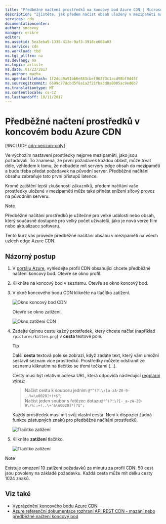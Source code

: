 ```yaml
---
title: "Předběžné načtení prostředků na koncový bod Azure CDN | Microsoft Docs"
description: "Zjistěte, jak předem načíst obsah uložený v mezipaměti na koncový bod Azure CDN."
services: cdn
documentationcenter: 
author: smcevoy
manager: erikre
editor: 
ms.assetid: 5ea3eba5-1335-413e-9af3-3918ce608a83
ms.service: cdn
ms.workload: tbd
ms.tgt_pltfrm: na
ms.devlang: na
ms.topic: article
ms.date: 01/23/2017
ms.author: mazha
ms.openlocfilehash: 1f2dcd9a91bb6e883cbef06373c1acd98bf8d45f
ms.sourcegitcommit: 6699c77dcbd5f8a1a2f21fba3d0a0005ac9ed6b7
ms.translationtype: MT
ms.contentlocale: cs-CZ
ms.lasthandoff: 10/11/2017
---
```

# <a name="pre-load-assets-on-an-azure-cdn-endpoint"></a>Předběžné načtení prostředků v koncovém bodu Azure CDN
[!INCLUDE [cdn-verizon-only](../../includes/cdn-verizon-only.md)]

Ve výchozím nastavení prostředky nejprve mezipaměti, jako jsou požadovali. To znamená, že první požadavek každou oblast, může trvat déle, vzhledem k tomu, že nebudete mít servery edge obsah do mezipaměti a bude třeba předat požadavek na původní server. Předběžné načítání obsahu zabraňuje tato první přístupů latence.

Kromě zajištění lepší zkušeností zákazníků, předem načítání vaše prostředky uložené v mezipaměti může také přinést snížení síťový provoz na původním serveru.

> [!NOTE]
> Předběžné načítání prostředků je užitečné pro velké události nebo obsah, který současně dostupné pro velký počet uživatelů, jako je nová verze film nebo aktualizace softwaru.
> 
> 

Tento kurz vás provede předběžné načítání obsahu v mezipaměti na všech uzlech edge Azure CDN.

## <a name="walkthrough"></a>Názorný postup
1. V [portálu Azure](https://portal.azure.com), vyhledejte profil CDN obsahující chcete předběžné načtení koncový bod.  Otevře se okno profil.
2. Klikněte na koncový bod v seznamu.  Otevře se okno koncový bod.
3. V okně koncového bodu CDN klikněte na tlačítko zatížení.
   
    ![Okno koncový bod CDN](./media/cdn-preload-endpoint/cdn-endpoint-blade.png)
   
    Otevře se okno zatížení.
   
    ![Okno zatížení CDN](./media/cdn-preload-endpoint/cdn-load-blade.png)
4. Zadejte úplnou cestu každý prostředek, který chcete načíst (například `/pictures/kitten.png`) v **cesta** textové pole.
   
   > [!TIP]
   > Další **cesta** textová pole se zobrazí, když zadáte text, který vám umožní sestavit seznam více prostředků.  Prostředky můžete odstranit ze seznamu kliknutím na tlačítko se třemi tečkami (...).
   > 
   > Cesty musí být relativní adresa URL, která odpovídá následující [regulární výraz](https://msdn.microsoft.com/library/az24scfc.aspx):  
   > >Načíst cestu k souboru jedním `@"^(?:\/[a-zA-Z0-9-_.%=\u0020]+)+$"`;  
   > >Načíst jeden soubor s řetězec dotazu`@"^(?:\?[-_a-zA-Z0-9\/%:;=!,.\+'&\u0020]*)?$";`  
   > 
   > Každý prostředek musí mít svůj vlastní cesta.  Není k dispozici žádná funkce zástupných znaků pro předběžné načítání prostředků.
   > 
   > 
   
    ![Tlačítko zatížení](./media/cdn-preload-endpoint/cdn-load-paths.png)
5. Klikněte **zatížení** tlačítko.
   
    ![Tlačítko zatížení](./media/cdn-preload-endpoint/cdn-load-button.png)

> [!NOTE]
> Existuje omezení 10 zatížení požadavků za minutu za profil CDN. 50 cest jsou povoleny na základě požadavku. Každá cesta může mít délku cesty 1024 znaků.
> 
> 

## <a name="see-also"></a>Viz také
* [Vyprázdnění koncového bodu Azure CDN](cdn-purge-endpoint.md)
* [Azure referenční dokumentace rozhraní API REST CDN - mazání nebo předběžné načtení koncový bod](https://msdn.microsoft.com/library/mt634451.aspx)

